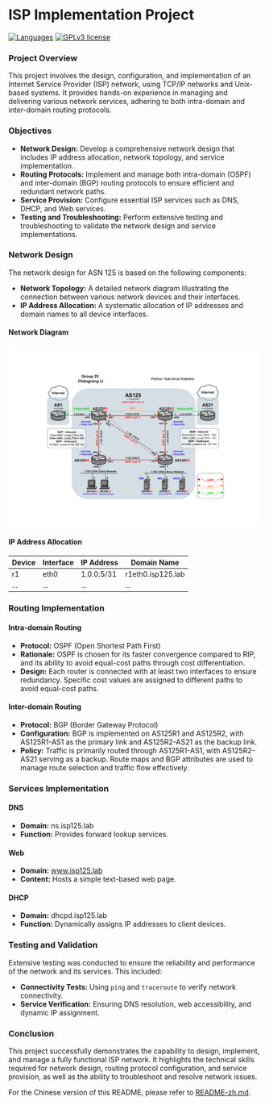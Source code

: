 # ISP Implementation Project

[![Languages](https://img.shields.io/badge/%E4%B8%AD%E6%96%87-zh-C8161E.svg)](README-zh.md)
[![GPLv3 license](https://img.shields.io/badge/license-GPLv3-lightgrey.svg)](LICENCE.txt)

### Project Overview

This project involves the design, configuration, and implementation of an Internet Service Provider (ISP) network, using TCP/IP networks and Unix-based systems. It provides hands-on experience in managing and delivering various network services, adhering to both intra-domain and inter-domain routing protocols.

### Objectives

- **Network Design:** Develop a comprehensive network design that includes IP address allocation, network topology, and service implementation.
- **Routing Protocols:** Implement and manage both intra-domain (OSPF) and inter-domain (BGP) routing protocols to ensure efficient and redundant network paths.
- **Service Provision:** Configure essential ISP services such as DNS, DHCP, and Web services.
- **Testing and Troubleshooting:** Perform extensive testing and troubleshooting to validate the network design and service implementations.

### Network Design

The network design for ASN 125 is based on the following components:

- **Network Topology:** A detailed network diagram illustrating the connection between various network devices and their interfaces.
- **IP Address Allocation:** A systematic allocation of IP addresses and domain names to all device interfaces.

#### Network Diagram

![AS125 network topology design diagram](./125.png "AS125 network topology design diagram")

#### IP Address Allocation

| Device | Interface | IP Address | Domain Name       |
| ------ | --------- | ---------- | ----------------- |
| r1     | eth0      | 1.0.0.5/31 | r1eth0.isp125.lab |
| ...    | ...       | ...        | ...               |

### Routing Implementation

#### Intra-domain Routing

- **Protocol:** OSPF (Open Shortest Path First)
- **Rationale:** OSPF is chosen for its faster convergence compared to RIP, and its ability to avoid equal-cost paths through cost differentiation.
- **Design:** Each router is connected with at least two interfaces to ensure redundancy. Specific cost values are assigned to different paths to avoid equal-cost paths.

#### Inter-domain Routing

- **Protocol:** BGP (Border Gateway Protocol)
- **Configuration:** BGP is implemented on AS125R1 and AS125R2, with AS125R1-AS1 as the primary link and AS125R2-AS21 as the backup link.
- **Policy:** Traffic is primarily routed through AS125R1-AS1, with AS125R2-AS21 serving as a backup. Route maps and BGP attributes are used to manage route selection and traffic flow effectively.

### Services Implementation

#### DNS

- **Domain:** ns.isp125.lab
- **Function:** Provides forward lookup services.

#### Web

- **Domain:** www.isp125.lab
- **Content:** Hosts a simple text-based web page.

#### DHCP

- **Domain:** dhcpd.isp125.lab
- **Function:** Dynamically assigns IP addresses to client devices.

### Testing and Validation

Extensive testing was conducted to ensure the reliability and performance of the network and its services. This included:

- **Connectivity Tests:** Using `ping` and `traceroute` to verify network connectivity.
- **Service Verification:** Ensuring DNS resolution, web accessibility, and dynamic IP assignment.

### Conclusion

This project successfully demonstrates the capability to design, implement, and manage a fully functional ISP network. It highlights the technical skills required for network design, routing protocol configuration, and service provision, as well as the ability to troubleshoot and resolve network issues.

For the Chinese version of this README, please refer to [README-zh.md](README-zh.md).